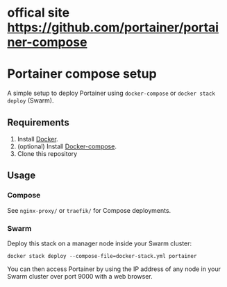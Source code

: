 # offical site https://github.com/portainer/portainer-compose
# Portainer compose setup

A simple setup to deploy Portainer using `docker-compose` or `docker stack deploy` (Swarm).

## Requirements

1. Install [Docker](http://docker.io).
2. (optional) Install [Docker-compose](http://docs.docker.com/compose/install/).
3. Clone this repository

## Usage

### Compose

See `nginx-proxy/` or `traefik/` for Compose deployments.

### Swarm

Deploy this stack on a manager node inside your Swarm cluster:

```
docker stack deploy --compose-file=docker-stack.yml portainer
```

You can then access Portainer by using the IP address of any node in your Swarm cluster over port 9000 with a web browser.
